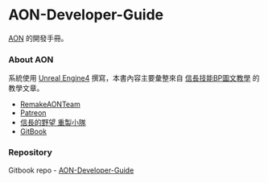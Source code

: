 # AON-Developer-Guide

[AON](https://github.com/RemakeAONTeam/AON) 的開發手冊。  
### About AON

系統使用 [Unreal Engine4](https://www.unrealengine.com) 撰寫，本書內容主要彙整來自 [信長技能BP圖文教學](https://hackmd.io/Z4AAeJrOQ2qHrEFuddUImw#%E6%96%B0%E5%A2%9E%E6%8A%80%E8%83%BD) 的教學文章。

- [RemakeAONTeam](https://github.com/RemakeAONTeam)
- [Patreon](https://www.patreon.com/nobu_game/posts)
- [信長的野望 重製小隊](https://www.facebook.com/Remake.AON/)
- [GitBook](https://www.gitbook.com/book/explooosion/aon-developer-guide/details)

### Repository

Gitbook repo - [AON-Developer-Guide](https://github.com/explooosion/AON-Developer-Guide)
